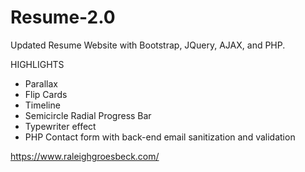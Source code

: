 # Resume-2.0
Updated Resume Website with Bootstrap, JQuery, AJAX, and PHP.

HIGHLIGHTS
  - Parallax
  - Flip Cards
  - Timeline
  - Semicircle Radial Progress Bar
  - Typewriter effect
  - PHP Contact form with back-end email sanitization and validation

https://www.raleighgroesbeck.com/
